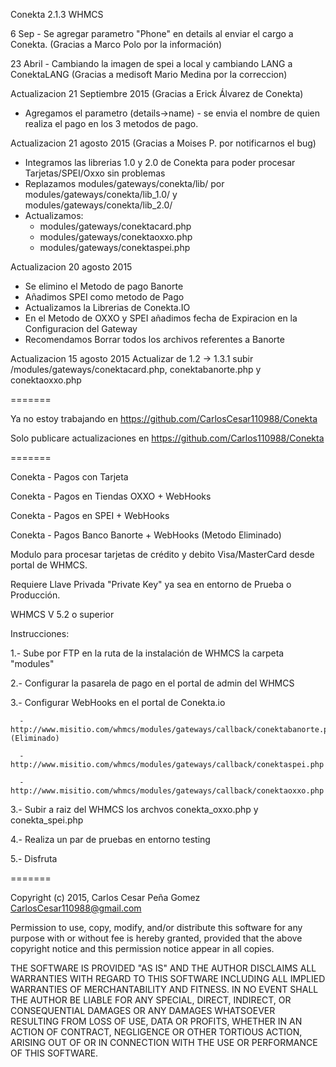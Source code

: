 Conekta 2.1.3 WHMCS

6 Sep - Se agregar parametro "Phone" en details al enviar el cargo a Conekta. (Gracias a Marco Polo por la información)

23 Abril - Cambiando la imagen de spei a local y cambiando LANG a ConektaLANG (Gracias a medisoft Mario Medina por la correccion)

Actualizacion 21 Septiembre 2015 (Gracias a Erick Álvarez de Conekta)

* Agregamos el parametro (details->name) - se envia el nombre de quien realiza el pago en los 3 metodos de pago. 

Actualizacion 21 agosto 2015 (Gracias a Moises P. por notificarnos el bug)

* Integramos las librerias 1.0 y 2.0 de Conekta para poder procesar Tarjetas/SPEI/Oxxo sin problemas
* Replazamos modules/gateways/conekta/lib/ por modules/gateways/conekta/lib_1.0/ y modules/gateways/conekta/lib_2.0/
* Actualizamos:
	- modules/gateways/conektacard.php
	- modules/gateways/conektaoxxo.php
	- modules/gateways/conektaspei.php

Actualizacion 20 agosto 2015

* Se elimino el Metodo de pago Banorte
* Añadimos SPEI como metodo de Pago
* Actualizamos la Librerias de Conekta.IO
* En el Metodo de OXXO y SPEI añadimos fecha de Expiracion en la Configuracion del Gateway
* Recomendamos Borrar todos los archivos referentes a Banorte

Actualizacion 15 agosto 2015
Actualizar de 1.2 -> 1.3.1 subir  /modules/gateways/conektacard.php, conektabanorte.php y conektaoxxo.php

=======

Ya no estoy trabajando en https://github.com/CarlosCesar110988/Conekta

Solo publicare actualizaciones en https://github.com/Carlos110988/Conekta

=======

Conekta - Pagos con Tarjeta

Conekta - Pagos en Tiendas OXXO + WebHooks

Conekta - Pagos en SPEI + WebHooks

Conekta - Pagos Banco Banorte + WebHooks (Metodo Eliminado)



Modulo para procesar tarjetas de crédito y debito Visa/MasterCard desde portal de WHMCS.

Requiere Llave Privada "Private Key" ya sea en entorno de Prueba o Producción.

WHMCS V 5.2 o superior

Instrucciones:

1.- Sube por FTP en la ruta de la instalación de WHMCS la carpeta "modules"

2.- Configurar la pasarela de pago en el portal de admin del WHMCS

3.- Configurar WebHooks en el portal de Conekta.io
    
      - http://www.misitio.com/whmcs/modules/gateways/callback/conektabanorte.php (Eliminado)
      
      - http://www.misitio.com/whmcs/modules/gateways/callback/conektaspei.php
      
      - http://www.misitio.com/whmcs/modules/gateways/callback/conektaoxxo.php

3.- Subir a raiz del WHMCS los archvos conekta_oxxo.php y conekta_spei.php

4.- Realiza un par de pruebas en entorno testing

5.- Disfruta


=======

Copyright (c) 2015, Carlos Cesar Peña Gomez <CarlosCesar110988@gmail.com>

Permission to use, copy, modify, and/or distribute this software for any purpose with or without fee is hereby granted, provided that the above copyright notice and this permission notice appear in all copies.

THE SOFTWARE IS PROVIDED "AS IS" AND THE AUTHOR DISCLAIMS ALL WARRANTIES WITH REGARD TO THIS SOFTWARE INCLUDING ALL IMPLIED WARRANTIES OF MERCHANTABILITY AND FITNESS. IN NO EVENT SHALL THE AUTHOR BE LIABLE FOR ANY SPECIAL, DIRECT, INDIRECT, OR CONSEQUENTIAL DAMAGES OR ANY DAMAGES WHATSOEVER RESULTING FROM LOSS OF USE, DATA OR PROFITS, WHETHER IN AN ACTION OF CONTRACT, NEGLIGENCE OR OTHER TORTIOUS ACTION, ARISING OUT OF OR IN CONNECTION WITH THE USE OR PERFORMANCE OF THIS SOFTWARE.

